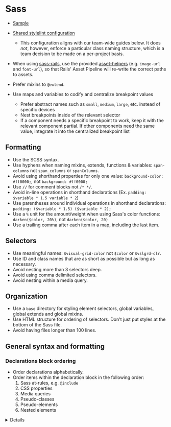 # Sass

- [Sample](sample.scss)
- [Shared stylelint configuration]

  - This configuration aligns with our team-wide guides below. It does _not_, however, enforce a particular class naming
    structure, which is a team decision to be made on a per-project basis.

- When using [sass-rails], use the provided [asset-helpers] (e.g. `image-url` and `font-url`), so that Rails' Asset
  Pipeline will re-write the correct paths to assets.
- Prefer mixins to `@extend`.
- Use maps and variables to codify and centralize breakpoint values
  - Prefer abstract names such as `small`, `medium`, `large`, etc. instead of specific devices
  - Nest breakpoints inside of the relevant selector
  - If a component needs a specific breakpoint to work, keep it with the relevant component partial. If other components
    need the same value, integrate it into the centralized breakpoint list

[shared stylelint configuration]: https://github.com/thoughtbot/stylelint-config
[sass-rails]: https://github.com/rails/sass-rails
[asset-helpers]: https://github.com/rails/sass-rails#asset-helpers

## Formatting

- Use the SCSS syntax.
- Use hyphens when naming mixins, extends, functions & variables: `span-columns` not `span_columns` or `spanColumns`.
- Avoid using shorthand properties for only one value: `background-color: #ff0000;`, not `background: #ff0000;`
- Use `//` for comment blocks not `/* */`.
- Avoid in-line operations in shorthand declarations (Ex. `padding: $variable * 1.5 variable * 2`)
- Use parentheses around individual operations in shorthand declarations: `padding: ($variable * 1.5) ($variable * 2);`
- Use a `%` unit for the amount/weight when using Sass's color functions: `darken($color, 20%)`, not
  `darken($color, 20)`
- Use a trailing comma after each item in a map, including the last item.

## Selectors

- Use meaningful names: `$visual-grid-color` not `$color` or `$vslgrd-clr`.
- Use ID and class names that are as short as possible but as long as necessary.
- Avoid nesting more than 3 selectors deep.
- Avoid using comma delimited selectors.
- Avoid nesting within a media query.

## Organization

- Use a `base` directory for styling element selectors, global variables, global extends and global mixins.
- Use HTML structure for ordering of selectors. Don't just put styles at the bottom of the Sass file.
- Avoid having files longer than 100 lines.

## General syntax and formatting

### Declarations block ordering

- Order declarations alphabetically.
- Order items within the declaration block in the following order:
  1. Sass at-rules, e.g. `@include`
  1. CSS properties
  1. Media queries
  1. Pseudo-classes
  1. Pseudo-elements
  1. Nested elements

<details>

#### Code examples

Alphabetize declarations:

```scss
.class {
  display: block;
  text-align: center;
  width: 100%;
}
```

Alphabetize prefixed properties as if the prefix doesn't exist:

```scss
.class {
  font-family: system-ui;
  -webkit-font-smoothing: antialiased;
  font-weight: $weight-variable;
}
```

Comprehensive example of ordering items within a declaration block:

```scss
.class {
  @include size(10px);

  display: block;
  margin: $spacing-variable;

  @media (min-width: $screen-variable) {
    padding: $spacing-variable;
  }

  &:focus {
    border-color: $color-variable;
  }

  &::before {
    content: '';
  }

  .nested-element {
    margin: $spacing-variable;
  }
}
```

#### Motivation

Alphabetizing can be automated and is commonly a feature built into code editors (see Resources below).

#### Linting

Alphabetical declaration ordering can be linted using stylelint with the [stylelint-order] plugin and its
`order/properties-alphabetical-order` rule.

[stylelint-order]: https://github.com/hudochenkov/stylelint-order

#### Resources

- Atom users can use the [Sort Lines package], which provides commands and keybindings for alphabetical sorting.
- Sublime Text users can use the `Edit > Sort Lines` menu item, or press <kbd>F5</kbd> to sort lines alphabetically.

[sort lines package]: https://github.com/atom/sort-lines

</details>
